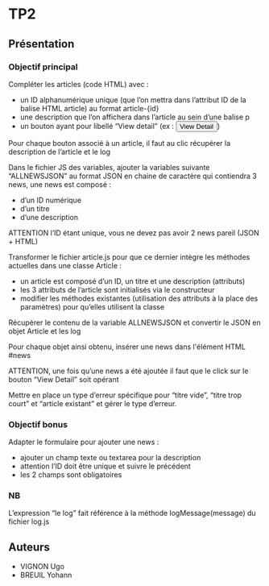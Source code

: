 # TP2

## Présentation 

### Objectif principal

Compléter les articles (code HTML) avec :

* un ID alphanumérique unique (que l’on mettra dans l’attribut ID de la balise HTML article) au format article-{id}
* une description que l’on affichera dans l’article au sein d’une balise p
* un bouton ayant pour libellé “View detail” (ex : <button>View Detail</button>)

Pour chaque bouton associé à un article, il faut au clic récupérer la description de l’article et le log

Dans le fichier JS des variables, ajouter la variables suivante “ALLNEWSJSON” au format JSON en chaine de caractère qui contiendra 3 news, une news est composé : 

* d’un ID numérique
* d’un titre
* d’une description

ATTENTION l’ID étant unique, vous ne devez pas avoir 2 news pareil (JSON + HTML)

Transformer le fichier article.js pour que ce dernier intègre les méthodes actuelles dans une classe Article :

* un article est composé d’un ID, un titre et une description (attributs)
* les 3 attributs de l’article sont initialisés via le constructeur
* modifier les méthodes existantes (utilisation des attributs à la place des paramètres) pour qu’elles utilisent la classe

Récupérer le contenu de la variable ALLNEWSJSON et convertir le JSON en objet Article et les log

Pour chaque objet ainsi obtenu, insérer une news dans l'élément HTML #news

ATTENTION, une fois qu’une news a été ajoutée il faut que le click sur le bouton “View Detail” soit opérant

Mettre en place un type d’erreur spécifique pour “titre vide”, “titre trop court” et “article existant” et gérer le type d’erreur.

### Objectif bonus

Adapter le formulaire pour ajouter une news : 

* ajouter un champ texte ou textarea pour la description
* attention l’ID doit être unique et suivre le précédent
* les 2 champs sont obligatoires

### NB

L’expression “le log” fait référence à la méthode logMessage(message) du fichier log.js

## Auteurs 

* VIGNON Ugo
* BREUIL Yohann